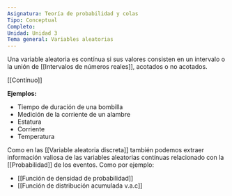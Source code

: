 ```yaml
---
Asignatura: Teoría de probabilidad y colas
Tipo: Conceptual
Completo: 
Unidad: Unidad 3
Tema general: Variables aleatorias
---
```

Una variable aleatoria es contínua si sus valores consisten en un intervalo o la unión de [[Intervalos de números reales]], acotados o no acotados. 

[[Contínuo]]

**Ejemplos:**
- Tiempo de duración de una bombilla
- Medición de la corriente de un alambre
- Estatura
- Corriente
- Temperatura

Como en las [[Variable aleatoria discreta]] también podemos extraer información valiosa de las variables aleatorias contínuas relacionado con la [[Probabilidad]] de los eventos. Como por ejemplo:

- [[Función de densidad de probabilidad]]
- [[Función de distribución acumulada v.a.c]]
